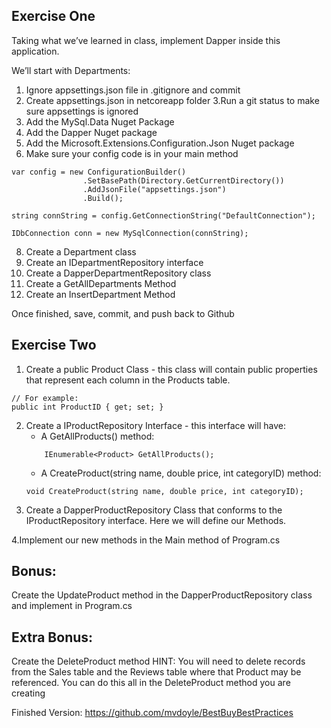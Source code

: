 ## Exercise One
Taking what we’ve learned in class, implement Dapper inside this application.

We’ll start with Departments:
1. Ignore appsettings.json file in .gitignore and commit
2. Create appsettings.json in netcoreapp folder
3.Run a git status to make sure appsettings is ignored
4. Add the MySql.Data Nuget Package
5. Add the Dapper Nuget package
6. Add the Microsoft.Extensions.Configuration.Json Nuget package
7. Make sure your config code is in your main method

```
var config = new ConfigurationBuilder()
                .SetBasePath(Directory.GetCurrentDirectory())
                .AddJsonFile("appsettings.json")
                .Build();

string connString = config.GetConnectionString("DefaultConnection");

IDbConnection conn = new MySqlConnection(connString);
```

8. Create a Department class
9. Create an IDepartmentRepository interface
10. Create a DapperDepartmentRepository class
11. Create a GetAllDepartments Method
12. Create an InsertDepartment Method

Once finished, save, commit, and push back to Github

## Exercise Two

1. Create a public Product Class - this class will contain public properties that represent each column in the Products table.
```
// For example:
public int ProductID { get; set; }
```

2. Create a IProductRepository Interface - this interface will have:
   + A GetAllProducts() method:
   ```
       IEnumerable<Product> GetAllProducts();
   ```
   + A CreateProduct(string name, double price, int categoryID) method:
   ```
   void CreateProduct(string name, double price, int categoryID);
   ```
3. Create a DapperProductRepository Class that conforms to the IProductRepository interface. Here we will define our Methods.

4.Implement our new methods in the Main method of Program.cs

## Bonus:
Create the UpdateProduct method in the DapperProductRepository class and implement in Program.cs

## Extra Bonus:
Create the DeleteProduct method
HINT: You will need to delete records from the Sales table and the Reviews table where that Product may be referenced. You can do this all in the DeleteProduct method you are creating

Finished Version:
https://github.com/mvdoyle/BestBuyBestPractices



   
